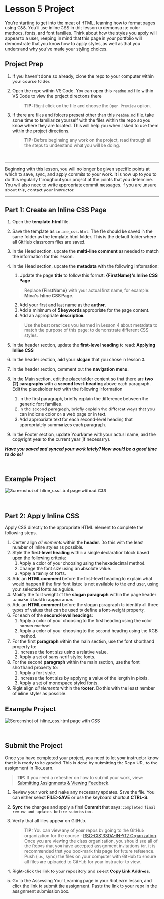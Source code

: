 # Lesson 5 Project
You’re starting to get into the meat of HTML, learning how to format pages using CSS. You’ll use inline CSS in this lesson to demonstrate color methods, fonts, and font families. Think about how the styles you apply will appear to a user, keeping in mind that this page in your portfolio will demonstrate that you know how to apply styles, as well as that you understand why you’ve made your styling choices.

## Project Prep
1. If you haven't done so already, clone the repo to your computer within your course folder.
2. Open the repo within VS Code. You can open this `readme.md` file within VS Code to view the project directions there. 

   > **TIP:** Right click on the file and choose the `Open Preview` option.
3. If there are files and folders present other than this `readme.md` file, take some time to familiarize yourself with the files within the repo so you know where they are located. This will help you when asked to use them within the project directions.

   > **TIP:** Before beginning any work on the project, read through all the steps to understand what you will be doing.

<br>

***
Beginning with this lesson, you will no longer be given specific points at which to save, sync, and apply commits to your work. It is now up to you to do this regularly throughout your project at the points that you determine. You will also need to write appropriate commit messages. If you are unsure about this, contact your Instructor.
***

## Part 1: Create an Inline CSS Page
1. Open the **template.html** file.
2. Save the template as `inline_css.html`. The file should be saved in the same folder as the template.html folder. This is the default folder where all GitHub classroom files are saved. 
3. In the Head section, update the **multi-line comment** as needed to match the information for this lesson. 
4. In the Head section, update the **metadata** with the following information:
    1. Update the page **title** to follow this format: **{FirstName}'s Inline CSS Page**
    > Replace **{FirstName}** with your actual first name, for example: **Mica's Inline CSS Page**.
    2. Add your first and last name as the **author**.
    3. Add a minimum of **5 keywords** appropriate for the page content.
    4. Add an appropriate **description**.
    > Use the best practices you learned in Lesson 4 about metadata to match the purpose of this page: to demonstrate different CSS styles.
    
5. In the header section, update the **first-level heading** to read: **Applying Inline CSS**
6. In the header section, add your **slogan** that you chose in lesson 3.
7. In the header section, comment out the **navigation menu**.
8. In the Main section, edit the placeholder content so that there are **two (2) paragraphs** with a **second level-heading** above each paragraph. Edit the placeholder text with the following information:
    1. In the first paragraph, briefly explain the difference between the generic font families.
    2. In the second paragraph, briefly explain the different ways that you can indicate color on a web page or in text. 
    3. Add appropriate text for each second-level heading that appropriately summarizes each paragraph.
9. In the Footer section, update YourName with your actual name, and the copyright year to the current year (if necessary).

***Have you saved and synced your work lately? Now would be a good time to do so!***


<br>

## Example Project
![Screenshot of inline_css.html page without CSS](https://raw.githubusercontent.com/rsc-cis133DA-in-v12/CourseResources/main/L5-example1.png)

<br>

## Part 2: Apply Inline CSS
Apply CSS directly to the appropriate HTML element to complete the following steps.
    
1. Center align *all elements* within the **header**. Do this with the least number of inline styles as possible. 
2. Style the **first-level heading** within a single declaration block based upon the following criteria:    
    1. Apply a color of your choosing using the hexadecimal method.
    2. Change the font size using an absolute value.
    3. Apply a family of fonts.
3. Add an **HTML comment** before the first-level heading to explain what would happen if the first font listed is not available to the end user, using your selected fonts as a guide.
4. Modify the font weight of the **slogan paragraph** within the page header to make it bold in appearance.
5. Add an **HTML comment** before the slogan paragraph to identify all three types of values that can be used to define a font-weight property.
6. For each of the **second-level headings**:
    1. Apply a color of your choosing to the first heading using the color names method.
    2. Apply a color of your choosing to the second heading using the RGB method.
7. For the first **paragraph** within the main section, use the font shorthand property to:
    1. Increase the font size using a relative value.
    2. Apply a set of sans-serif styled fonts.
8. For the second **paragraph** within the main section, use the font shorthand property to:
    1. Apply a font style.
    2. Increase the font size by applying a value of the length in pixels.
    3. Apply a set of monospace styled fonts.
9. Right align *all elements* within the **footer**. Do this with the least number of inline styles as possible.

## Example Project
![Screenshot of inline_css.html page with CSS](https://raw.githubusercontent.com/rsc-cis133DA-in-v12/CourseResources/main/L5-example2.png)

<br>

## Submit the Project
Once you have completed your project, you need to let your instructor know that it is ready to be graded. This is done by submitting the Repo URL to the assignment in RioLearn.

   > **TIP:** If you need a refresher on how to submit your work, view: [Submitting Assignments & Viewing Feedback](https://riosalado.coursearc.com/content/cis-public/git-github-and-vs-code/submitting-assignments-and-viewing-feedback).
1. Review your work and make any necessary updates. Save the file. You can either select **FILE>SAVE** or use the keyboard shortcut **CTRL+S**.
2. **Sync** the changes and apply a final **Commit** that says: `Completed final review and updates before submission.`
3. Verify that all files appear on GitHub.

   > **TIP:** You can view any of your repos by going to the GitHub organization for the course - [RSC-CIS133DA-IN-V12 Organization](https://github.com/rsc-cis133DA-in-v12). Once you are viewing the class organization, you should see all of the Repos that you have accepted assignment invitations for. It is recommended that you bookmark this page for future reference. Push (i.e., sync) the files on your computer with GitHub to ensure all files are uploaded to GitHub for your instructor to view.
4. Right-click the link to your repository and select **Copy Link Address**.
5. Go to the Assessing Your Learning page in your RioLearn lesson, and click the link to submit the assignment. Paste the link to your repo in the assignment submission box.
